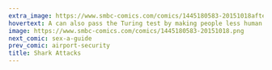 ```yaml
---
extra_image: https://www.smbc-comics.com/comics/1445180583-20151018after.png
hovertext: A can also pass the Turing test by making people less human.
image: https://www.smbc-comics.com/comics/1445180583-20151018.png
next_comic: sex-a-guide
prev_comic: airport-security
title: Shark Attacks
---
```


